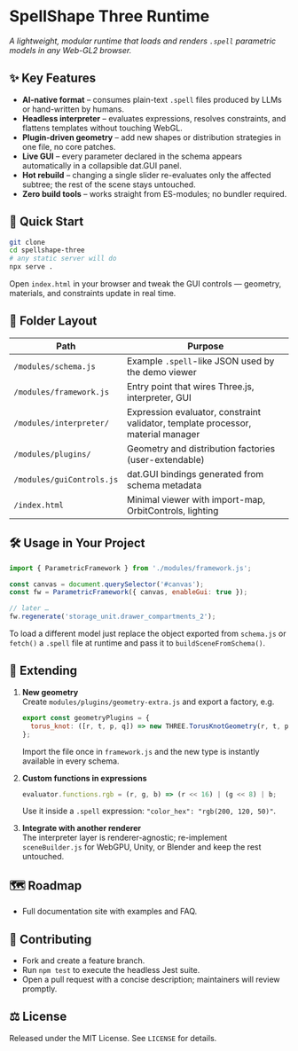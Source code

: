 # SpellShape Three Runtime

*A lightweight, modular runtime that loads and renders `.spell` parametric models in any Web-GL2 browser.*

## ✨ Key Features
- **AI-native format** – consumes plain-text `.spell` files produced by LLMs or hand-written by humans.  
- **Headless interpreter** – evaluates expressions, resolves constraints, and flattens templates without touching WebGL.  
- **Plugin-driven geometry** – add new shapes or distribution strategies in one file, no core patches.  
- **Live GUI** – every parameter declared in the schema appears automatically in a collapsible dat.GUI panel.  
- **Hot rebuild** – changing a single slider re-evaluates only the affected subtree; the rest of the scene stays untouched.  
- **Zero build tools** – works straight from ES-modules; no bundler required.

## 🚀 Quick Start

```bash
git clone 
cd spellshape-three
# any static server will do
npx serve .
```

Open `index.html` in your browser and tweak the GUI controls — geometry, materials, and constraints update in real time.

## 📂 Folder Layout

| Path | Purpose |
|------|---------|
| `/modules/schema.js` | Example `.spell`-like JSON used by the demo viewer |
| `/modules/framework.js` | Entry point that wires Three.js, interpreter, GUI |
| `/modules/interpreter/` | Expression evaluator, constraint validator, template processor, material manager |
| `/modules/plugins/` | Geometry and distribution factories (user-extendable) |
| `/modules/guiControls.js` | dat.GUI bindings generated from schema metadata |
| `/index.html` | Minimal viewer with import-map, OrbitControls, lighting |

## 🛠️ Usage in Your Project

```js
import { ParametricFramework } from './modules/framework.js';

const canvas = document.querySelector('#canvas');
const fw = ParametricFramework({ canvas, enableGui: true });

// later …
fw.regenerate('storage_unit.drawer_compartments_2');
```

To load a different model just replace the object exported from `schema.js` or `fetch()` a `.spell` file at runtime and pass it to `buildSceneFromSchema()`.

## 🧩 Extending

1. **New geometry**  
   Create `modules/plugins/geometry-extra.js` and export a factory, e.g.  
   ```js
   export const geometryPlugins = {
     torus_knot: ([r, t, p, q]) => new THREE.TorusKnotGeometry(r, t, p, q)
   };
   ```
   Import the file once in `framework.js` and the new type is instantly available in every schema.

2. **Custom functions in expressions**  
   ```js
   evaluator.functions.rgb = (r, g, b) => (r << 16) | (g << 8) | b;
   ```
   Use it inside a `.spell` expression: `"color_hex": "rgb(200, 120, 50)"`.

3. **Integrate with another renderer**  
   The interpreter layer is renderer-agnostic; re-implement `sceneBuilder.js` for WebGPU, Unity, or Blender and keep the rest untouched.

## 🗺️ Roadmap  
- Full documentation site with examples and FAQ.

## 🤝 Contributing
- Fork and create a feature branch.  
- Run `npm test` to execute the headless Jest suite.  
- Open a pull request with a concise description; maintainers will review promptly.

## ⚖️ License
Released under the MIT License. See `LICENSE` for details.